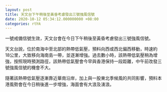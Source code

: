 ```yaml
---
layout: post
title: 天文台下午稍後至黃昏考慮發出三號強風信號
date: 2020-10-12 05:34:12.000000000 +08:00
categories: rthk
---
```


一號戒備信號生效，天文台會在今日下午稍後至黃昏考慮發出三號強風信號。

天文台說，位於南海中至北部的熱帶低氣壓，預料向西或西北偏西移動，時速約18公里，大致移向海南島一帶，並逐漸增強。過去數小時，該熱帶低氣壓稍為增強，按照現時預測路徑，該熱帶低氣壓會今早與香港保持一段距離，中午前改發三號強風信號的機會不大。

隨著該熱帶低氣壓逐漸靠近華南沿岸，加上與一股東北季候風的共同影響，預料本港風勢會在今日稍後進一步增強，海面會有大浪及湧浪。
